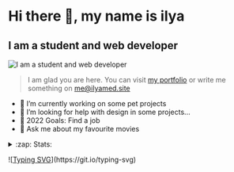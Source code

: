 # Hi there 👋, my name is ilya
## I am a student and web developer
![I am a student and web developer](https://i.pinimg.com/originals/b9/ba/44/b9ba446cca2bb06ff1a8d49fd46581ed.jpg)

>I am glad you are here. You can visit [my portfolio](https://ilyamed.site/) or write me something on me@ilyamed.site 

- 🔭 I’m currently working on some pet projects
- 🤔 I’m looking for help with design in some projects...
- 🥅 2022 Goals: Find a job
- 💬 Ask me about my favourite movies 

<details>
  <summary>:zap: Stats:</summary>
<p>
<!--START_SECTION:waka-->
  
<!--END_SECTION:waka-->
  
![GitHub stats](https://github-readme-stats.vercel.app/api?username=Terro216&show_icons=true)  

![Profile views](https://gpvc.arturio.dev/Terro216)
</p>
</details>

![[Typing SVG](https://readme-typing-svg.herokuapp.com?color=%23204829&duration=7000&lines=Wake+up%2C+Neo...)](https://git.io/typing-svg)
